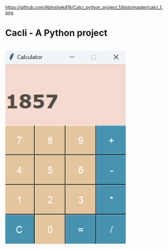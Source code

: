https://github.com/Abhishek416/Calci_python_project_1/blob/master/calci_1.png
# Cacli - A Python project
<h1>
  <img src="https://github.com/Abhishek416/Calci_python_project_1/blob/master/calci_1.png"></h1>
